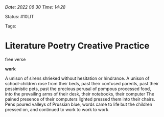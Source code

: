 *Date: 2022 06 30 Time: 14:28*

Status: #10LIT

Tags:

# Literature Poetry Creative Practice

free verse

**work**

A unison of sirens shrieked without hesitation
or hindrance. A unison of school-children
rose from their beds, past their confused parents,
past their pessimistic pets, past the precious perusal of pompous processed food,
into the prevailing arms of their desk, their notebooks, their computer
The pained presence of their computers lighted pressed them into their
chairs. 
Pens poured valleys of Prussian blue, words came to life
but the children pressed on, and continued to work
to work
to work.